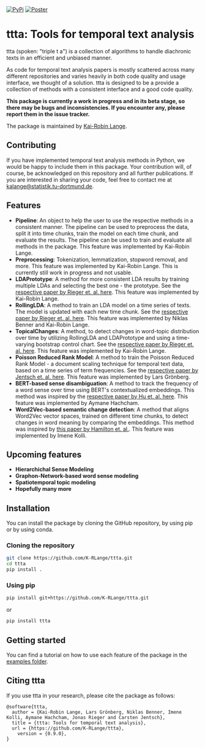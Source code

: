 [![PyPi](https://img.shields.io/pypi/v/ttta.svg)](https://pypi.org/project/ttta/)
[![Poster](https://badgen.net/badge/Poster/CPSS@Konvens24/red?icon=github)](https://github.com/K-RLange/ttta/blob/main/docs/poster.pdf)
# ttta: Tools for temporal text analysis
ttta (spoken: "triple t a") is a collection of algorithms to handle diachronic texts in an efficient and unbiased manner. 

As code for temporal text analysis papers is mostly scattered across many different repositories and varies heavily in both code quality and usage interface, we thought of a solution. ttta is designed to be a provide a collection of methods with a consistent interface and a good code quality.

**This package is currently a work in progress and in its beta stage, so there may be bugs and inconsistencies. If you encounter any, please report them in the issue tracker.**

The package is maintained by [Kai-Robin Lange](https://lwus.statistik.tu-dortmund.de/en/chair/team/lange/).
## Contributing
If you have implemented temporal text analysis methods in Python, we would be happy to include them in this package. Your contribution will, of course, be acknowledged on this repository and all further publications. If you are interested in sharing your code, feel free to contact me at [kalange\@statistik.tu-dortmund.de](mailto:kalange@statistik.tu-dortmund.de?subject=ttta%20contribution).

## Features
- **Pipeline**: An object to help the user to use the respective methods in a consistent manner. The pipeline can be used to preprocess the data, split it into time chunks, train the model on each time chunk, and evaluate the results. The pipeline can be used to train and evaluate all methods in the package. This feature was implemented by Kai-Robin Lange.
- **Preprocessing**: Tokenization, lemmatization, stopword removal, and more. This feature was implemented by Kai-Robin Lange. This is currently still work in progress and not usable.
- **LDAPrototype**: A method for more consistent LDA results by training multiple LDAs and selecting the best one - the prototype. See the [respective paper by Rieger et. al. here](https://doi.org/10.21203/rs.3.rs-1486359/v1). This feature was implemented by Kai-Robin Lange.
- **RollingLDA**: A method to train an LDA model on a time series of texts. The model is updated with each new time chunk. See the [respective paper by Rieger et. al. here](http://dx.doi.org/10.18653/v1/2021.findings-emnlp.201). This feature was implemented by Niklas Benner and Kai-Robin Lange.
- **TopicalChanges**: A method, to detect changes in word-topic distribution over time by utilizing RollingLDA and LDAPrototype and using a time-varying bootstrap control chart. See the [respective paper by Rieger et. al. here](http://ceur-ws.org/Vol-3117/paper1.pdf). This feature was implemented by Kai-Robin Lange.
- **Poisson Reduced Rank Model**: A method to train the Poisson Reduced Rank Model - a document scaling technique for temporal text data, based on a time series of term frequencies. See the [respective paper by Jentsch et. al. here](https://doi.org/10.1093/biomet/asaa063). This feature was implemented by Lars Grönberg.
- **BERT-based sense disambiguation**: A method to track the frequency of a word sense over time using BERT's contextualized embeddings. This method was inspired by the [respective paper by Hu et. al. here](https://aclanthology.org/P19-1379/). This feature was implemented by Aymane Hachcham.
- **Word2Vec-based semantic change detection**: A method that aligns Word2Vec vector spaces, trained on different time chunks, to detect changes in word meaning by comparing the embeddings. This method was inspired by [this paper by Hamilton et. al.](https://aclanthology.org/P16-1141.pdf). This feature was implemented by Imene Kolli.

## Upcoming features
- **Hierarchichal Sense Modeling**
- **Graphon-Network-based word sense modeling**
- **Spatiotemporal topic modeling**
- **Hopefully many more**

## Installation
You can install the package by cloning the GitHub repository, by using pip or by using conda.

### Cloning the repository
```bash
git clone https://github.com/K-RLange/ttta.git
cd ttta
pip install .
```

### Using pip
```bash
pip install git+https://github.com/K-RLange/ttta.git
```
or
```bash
pip install ttta
```

## Getting started
You can find a tutorial on how to use each feature of the package in the [examples folder](https://github.com/K-RLange/ttta/tree/main/examples).

## Citing ttta
If you use ttta in your research, please cite the package as follows:
```
@software{ttta,
  author = {Kai-Robin Lange, Lars Grönberg, Niklas Benner, Imene Kolli, Aymane Hachcham, Jonas Rieger and Carsten Jentsch},
  title = {ttta: Tools for temporal text analysis},
  url = {https://github.com/K-RLange/ttta},
    version = {0.9.0},
}
```
